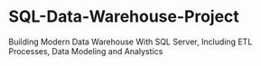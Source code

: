 # SQL-Data-Warehouse-Project
Building Modern Data Warehouse With SQL Server, Including ETL Processes, Data Modeling and Analystics
